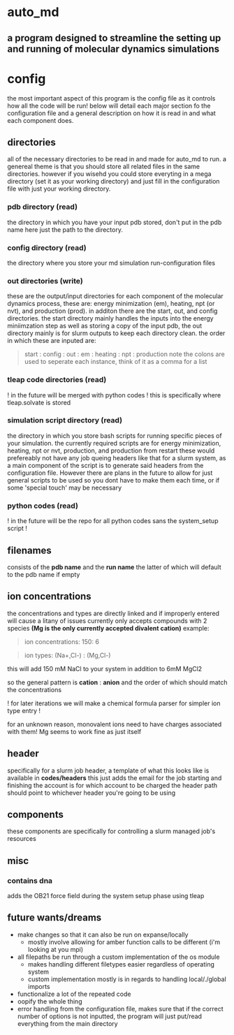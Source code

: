 # auto_md
## a program designed to streamline the setting up and running of molecular dynamics simulations

# config
the most important aspect of this program is the config file as it controls how all the code 
will be run! below will detail each major section fo the configuration file and a general description on how
it is read in and what each component does.

## directories
all of the necessary directories to be read in and made for auto_md to run. a genereal theme
is that you should store all related files in the same directories. however if you wisehd
you could store everyting in a mega directory (set it as your working directory)
and just fill in the configuration file with just your working directory.

### pdb directory (read)
the directory in which you have your input pdb stored, don't put in the pdb name here just the 
path to the directory.

### config directory (read)
the directory where you store your md simulation run-configuration files

### out directories (write)
these are the output/input directories for each component of the molecular dynamics process,
these are: energy minimization (em), heating, npt (or nvt), and production (prod). in additon 
there are the start, out, and config directories. the start directory mainly handles the inputs into the energy 
miniimzation step as well as storing a copy of the input pdb, the out directory mainly is for slurm outputs to
keep each directory clean. the order in which these are inputed are:
> start : config : out : em : heating : npt : production
note the colons are used to seperate each instance, think of it as a comma for a list

### tleap code directories (read)
! in the future will be merged with python codes !
this is specifically where tleap.solvate is stored

### simulation script directory (read)
the directory in which you store bash scripts for running specific pieces of your simulation.
the currently required scripts are for energy minimization, heating, npt or nvt, production, and production from restart
these would prefereably not have any job queing headers like that for a slurm system, as a main component of the script 
is to generate said headers from the configuration file. However there are plans in the future to allow for 
just general scripts to be used so you dont have to make them each time, or if some 'special touch' may be necessary

### python codes (read)
! in the future will be the repo for all python codes sans the system_setup script !

## filenames
consists of the **pdb name** and the **run name** the latter of which will default to the pdb name if empty

## ion concentrations
the concentrations and types are directly linked and if improperly entered will cause a litany of issues
currently only accepts compounds with 2 species **(Mg is the only currently accepted divalent cation)**
example:
> ion concentrations: 150: 6

> ion types: (Na+,Cl-) : (Mg,Cl-)

this will add 150 mM NaCl to your system in addition to 6mM MgCl2

so the general pattern is **cation** : **anion** and the order of which should match the concentrations

! for later iterations we will make a chemical formula parser for simpler ion type entry !

for an unknown reason, monovalent ions need to have charges associated with them! Mg seems to work fine as 
just itself

## header 
specifically for a slurm job header, a template of what this looks like is available in **codes/headers**
this just adds the email for the job starting and finishing
the account is for which account to be charged
the header path should point to whichever header you're going to be using

## components
these components are specifically for controlling a slurm managed job's resources

## misc

### contains dna 
adds the OB21 force field during the system setup phase using tleap

## future wants/dreams
- make changes so that it can also be run on expanse/locally
    - mostly involve allowing for amber function calls to be different (i'm looking at you mpi)
- all filepaths be run through a custom implementation of the os module
    - makes handling different filetypes easier regardless of operating system
    - custom implementation mostly is in regards to handling local/./global imports
- functionalize a lot of the repeated code
- oopify the whole thing
- error handling from the configuration file, makes sure that if the correct number
of options is not inputted, the program will just put/read everything from the main directory